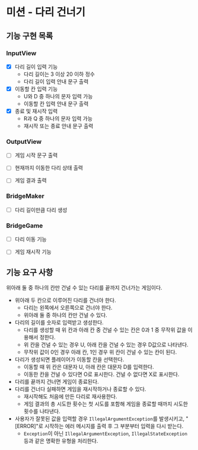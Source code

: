 # 미션 - 다리 건너기

## 기능 구현 목록
### InputView
- [X] 다리 길이 입력 기능 
  - 다리 길이는 3 이상 20 이하 정수
  - 다리 길이 입력 안내 문구 출력
- [X] 이동할 칸 입력 기능
  - U와 D 중 하나의 문자 입력 가능
  - 이동할 칸 입력 안내 문구 출력
- [X] 종료 및 재시작 입력
  - R과 Q 중 하나의 문자 입력 가능
  - 재시작 또는 종료 안내 문구 출력

### OutputView
- [ ] 게임 시작 문구 출력
- [ ] 현재까지 이동한 다리 상태 출력
- [ ] 게임 결과 출력


### BridgeMaker
- [ ] 다리 길이만큼 다리 생성

### BridgeGame
- [ ] 다리 이동 기능
- [ ] 게임 재시작 기능


## 기능 요구 사항
위아래 둘 중 하나의 칸만 건널 수 있는 다리를 끝까지 건너가는 게임이다.
- 위아래 두 칸으로 이루어진 다리를 건너야 한다.
    - 다리는 왼쪽에서 오른쪽으로 건너야 한다.
    - 위아래 둘 중 하나의 칸만 건널 수 있다.
- 다리의 길이를 숫자로 입력받고 생성한다.
    - 다리를 생성할 때 위 칸과 아래 칸 중 건널 수 있는 칸은 0과 1 중 무작위 값을 이용해서 정한다.
    - 위 칸을 건널 수 있는 경우 U, 아래 칸을 건널 수 있는 경우 D값으로 나타낸다.
    - 무작위 값이 0인 경우 아래 칸, 1인 경우 위 칸이 건널 수 있는 칸이 된다.
- 다리가 생성되면 플레이어가 이동할 칸을 선택한다.
    - 이동할 때 위 칸은 대문자 U, 아래 칸은 대문자 D를 입력한다.
    - 이동한 칸을 건널 수 있다면 O로 표시한다. 건널 수 없다면 X로 표시한다.
- 다리를 끝까지 건너면 게임이 종료된다.
- 다리를 건너다 실패하면 게임을 재시작하거나 종료할 수 있다.
    - 재시작해도 처음에 만든 다리로 재사용한다.
    - 게임 결과의 총 시도한 횟수는 첫 시도를 포함해 게임을 종료할 때까지 시도한 횟수를 나타낸다.
- 사용자가 잘못된 값을 입력할 경우 `IllegalArgumentException`를 발생시키고, "[ERROR]"로 시작하는 에러 메시지를 출력 후 그 부분부터 입력을 다시 받는다.
    - `Exception`이 아닌 `IllegalArgumentException`, `IllegalStateException` 등과 같은 명확한 유형을 처리한다.